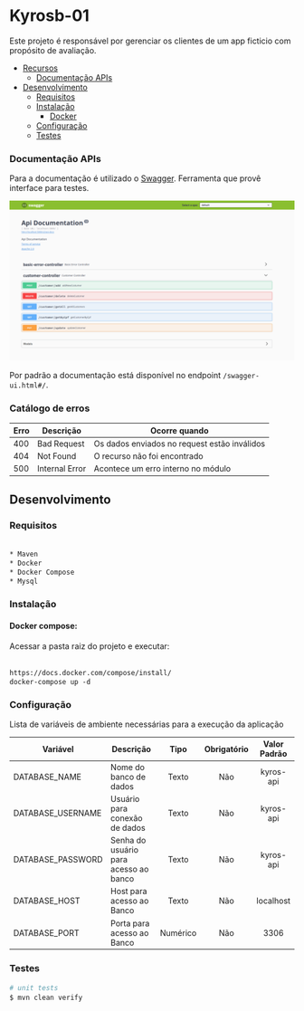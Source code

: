 # Kyrosb-01

Este projeto é responsável por gerenciar os clientes de um app ficticio com propósito de avaliação.

- [Recursos](#recursos)
  - [Documentação APIs](#documentação-apis)
- [Desenvolvimento](#desenvolvimento)
  - [Requisitos](#requisitos)
  - [Instalação](#instalação)
    - [Docker](#docker-compose)
  - [Configuração](#configuração)
  - [Testes](#Testes)
  
### Documentação APIs

Para a documentação é utilizado o [Swagger](https://swagger.io/). Ferramenta que provê interface para testes.

![swagger](./docs/images/swagger.png)

Por padrão a documentação está disponível no endpoint `/swagger-ui.html#/`.

### Catálogo de erros

| Erro | Descrição           | Ocorre quando                                                  |
| ---- | ------------------- | -------------------------------------------------------------- |
|  400 | Bad Request         | Os dados enviados no request estão inválidos                   |
|  404 | Not Found           | O recurso não foi encontrado                                   |
|  500 | Internal Error      | Acontece um erro interno no módulo                             |

## Desenvolvimento

### Requisitos

```

* Maven
* Docker
* Docker Compose
* Mysql

```

### Instalação

#### Docker compose:

Acessar a pasta raiz do projeto e executar:

```

https://docs.docker.com/compose/install/
docker-compose up -d

```

### Configuração

Lista de variáveis de ambiente necessárias para a execução da aplicação

| Variável               | Descrição                             |   Tipo   | Obrigatório |  Valor Padrão   |
| ---------------------- | ------------------------------------- | :------: | :---------: | :-------------: |
| DATABASE_NAME          | Nome do banco de dados                |  Texto   |     Não     |    kyros-api    |
| DATABASE_USERNAME      | Usuário para conexão de dados         |  Texto   |     Não     |    kyros-api    |
| DATABASE_PASSWORD      | Senha do usuário para acesso ao banco |  Texto   |     Não     |    kyros-api    |
| DATABASE_HOST          | Host para acesso ao Banco             |  Texto   |     Não     |    localhost    |
| DATABASE_PORT          | Porta para acesso ao Banco            | Numérico |     Não     |      3306       |


### Testes

```bash
# unit tests
$ mvn clean verify

```